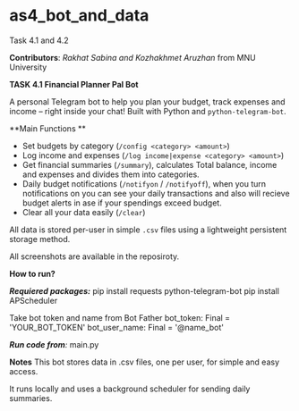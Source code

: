 # as4_bot_and_data
Task 4.1 and 4.2

**Contributors**: _Rakhat Sabina and Kozhakhmet Aruzhan_
from MNU University

**TASK 4.1 Financial Planner Pal Bot**

A personal Telegram bot to help you plan your budget, track expenses and income – right inside your chat! Built with Python and `python-telegram-bot`.

**Main Functions **

- Set budgets by category (`/config <category> <amount>`)
-  Log income and expenses (`/log income|expense <category> <amount>`)
-  Get financial summaries (`/summary`), calculates Total balance, income and expenses and divides them into categories.
-  Daily budget notifications (`/notifyon` / `/notifyoff`), when you turn notifications on you can see your daily transactions and also will recieve budget alerts
  in ase if your spendings exceed budget.
-  Clear all your data easily (`/clear`)
  

All data is stored per-user in simple `.csv` files using a lightweight persistent storage method.

All screenshots are available in the reposiroty.

**How to run?**

_**Requiered packages:**_
pip install requests python-telegram-bot 
pip install APScheduler

Take bot token and name from Bot Father
bot_token: Final = 'YOUR_BOT_TOKEN'
bot_user_name: Final = '@name_bot'

_**Run code from**:_
 main.py

**Notes**
This bot stores data in .csv files, one per user, for simple and easy access.

It runs locally and uses a background scheduler for sending daily summaries.





 
